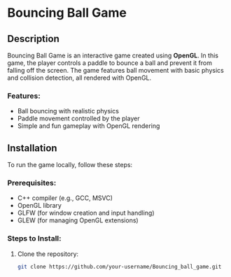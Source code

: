 # Bouncing Ball Game

## Description

Bouncing Ball Game is an interactive game created using **OpenGL**. In this game, the player controls a paddle to bounce a ball and prevent it from falling off the screen. The game features ball movement with basic physics and collision detection, all rendered with OpenGL.

### Features:
- Ball bouncing with realistic physics
- Paddle movement controlled by the player
- Simple and fun gameplay with OpenGL rendering

## Installation

To run the game locally, follow these steps:

### Prerequisites:
- C++ compiler (e.g., GCC, MSVC)
- OpenGL library
- GLFW (for window creation and input handling)
- GLEW (for managing OpenGL extensions)

### Steps to Install:
1. Clone the repository:
   ```bash
   git clone https://github.com/your-username/Bouncing_ball_game.git